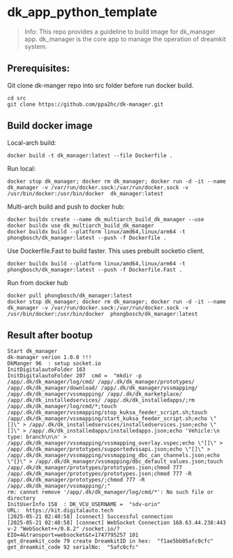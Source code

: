 # dk_app_python_template

> Info: This repo provides a guideline to build image for dk_manager app. dk_manager is the core app to manage the operation of dreamkit system.

## Prerequisites:
Git clone dk-manger repo into src folder before run docker build.  
```
cd src
git clone https://github.com/ppa2hc/dk-manager.git
```

## Build docker image
Local-arch build:  
```
docker build -t dk_manager:latest --file Dockerfile .
```
Run local:  
```
docker stop dk_manager; docker rm dk_manager; docker run -d -it --name dk_manager -v /var/run/docker.sock:/var/run/docker.sock -v /usr/bin/docker:/usr/bin/docker  dk_manager:latest
```

Multi-arch build and push to docker hub:  
```
docker buildx create --name dk_multiarch_build_dk_manager --use
docker buildx use dk_multiarch_build_dk_manager
docker buildx build --platform linux/amd64,linux/arm64 -t phongbosch/dk_manager:latest --push -f Dockerfile .
```

Use Dockerfile.Fast to build faster. This uses prebuilt socketio client.  
```
docker buildx build --platform linux/amd64,linux/arm64 -t phongbosch/dk_manager:latest --push -f Dockerfile.Fast .
```

Run from docker hub
```
docker pull phongbosch/dk_manager:latest
docker stop dk_manager; docker rm dk_manager; docker run -d -it --name dk_manager -v /var/run/docker.sock:/var/run/docker.sock -v /usr/bin/docker:/usr/bin/docker  phongbosch/dk_manager:latest
```

## Result after bootup
```shell
Start dk_manager
dk-manager verion 1.0.0 !!!
DkManger 96  : setup socket.io
InitDigitalautoFolder 163
InitDigitalautoFolder 207  cmd =  "mkdir -p /app/.dk/dk_manager/log/cmd/ /app/.dk/dk_manager/prototypes/ /app/.dk/dk_manager/download/ /app/.dk/dk_manager/vssmapping/ /app/.dk/dk_manager/vssmapping/ /app/.dk/dk_marketplace/ /app/.dk/dk_installedservices/ /app/.dk/dk_installedapps/;rm /app/.dk/dk_manager/log/cmd/*;touch /app/.dk/dk_manager/vssmapping/stop_kuksa_feeder_script.sh;touch /app/.dk/dk_manager/vssmapping/start_kuksa_feeder_script.sh;echo \"[]\" > /app/.dk/dk_installedservices/installedservices.json;echo \"[]\" > /app/.dk/dk_installedapps/installedapps.json;echo 'Vehicle:\n  type: branch\n\n' > /app/.dk/dk_manager/vssmapping/vssmapping_overlay.vspec;echo \"[]\" > /app/.dk/dk_manager/prototypes/supportedvssapi.json;echo \"[]\" > /app/.dk/dk_manager/vssmapping/vssmapping_dbc_can_channels.json;echo \"{}\" > /app/.dk/dk_manager/vssmapping/dbc_default_values.json;touch /app/.dk/dk_manager/prototypes/prototypes.json;chmod 777 /app/.dk/dk_manager/prototypes/prototypes.json;chmod 777 -R /app/.dk/dk_manager/prototypes/;chmod 777 -R /app/.dk/dk_manager/vssmapping/;"
rm: cannot remove '/app/.dk/dk_manager/log/cmd/*': No such file or directory
InitUserInfo 158  : DK_VCU_USERNAME =  "sdv-orin"
URL:  https://kit.digitalauto.tech
[2025-05-21 02:40:58] [connect] Successful connection
[2025-05-21 02:40:58] [connect] WebSocket Connection 168.63.44.238:443 v-2 "WebSocket++/0.8.2" /socket.io/?EIO=4&transport=websocket&t=1747795257 101
get_dreamkit_code 79 create DreamkitID in hex:  "f1ae5bb05afc0cfc"
get_dreamkit_code 92 serialNo:  "5afc0cfc"
```
